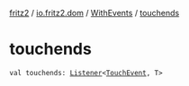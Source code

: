 [fritz2](../../index.md) / [io.fritz2.dom](../index.md) / [WithEvents](index.md) / [touchends](./touchends.md)

# touchends

`val touchends: `[`Listener`](../-listener/index.md)`<`[`TouchEvent`](https://kotlinlang.org/api/latest/jvm/stdlib/org.w3c.dom/-touch-event/index.html)`, T>`